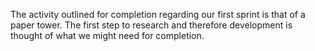 The activity outlined for completion regarding our first sprint is that of a paper tower.
The first step to research and therefore development is thought of what we might need for completion.



[](https://www.youtube.com/watch?v=bn3g9oOksRw)
